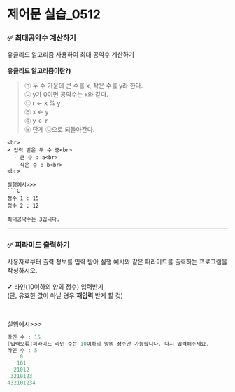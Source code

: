 # 제어문 실습_0512

### ✅ 최대공약수 계산하기


유클리드 알고리즘 사용하여 최대 공약수 계산하기 <br><br>
**유클리드 알고리즘이란?)** <br>

> ㉠ 두 수 가운데 큰 수를 x, 작은 수를 y라 한다. <br>
> ㉡ y가 0이면 공약수는 x와 같다. <br>
> ㉢ r <- x % y <br>
> ㉣ x <- y <br>
> ㉤ y <- r <br>
> ㉥ 단계 ㉡으로 되돌아간다.


```
<br>
✔ 입력 받은 두 수 중<br>
  · 큰 수 : a<br>
  · 작은 수 : b<br>
<br>

실행예시>>>
```C
정수 1 : 15
정수 2 : 12
  
최대공약수는 3입니다.
```

---

### ✅ 피라미드 출력하기
사용자로부터 출력 정보를 입력 받아 실행 예시와 같은 피라미드를 출력하는 프로그램을 작성하시오. <br><br>
✔ 라인(10이하의 양의 정수) 입력받기 <br>
(단, 유효한 값이 아닐 경우 **재입력** 받게 할 것)

<br>

실행예시>>>
```C
라인 수 : 15
[입력오류]피라미드 라인 수는 10이하의 양의 정수만 가능합니다. 다시 입력해주세요.
라인 수 : 5
    0
   101
  21012
 3210123
432101234

```
